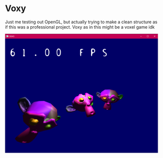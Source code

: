 # Voxy
Just me testing out OpenGL, but actually trying to make a clean structure as if this was a professional project.
Voxy as in this might be a voxel game idk

![screenshot](screenshot.png)
